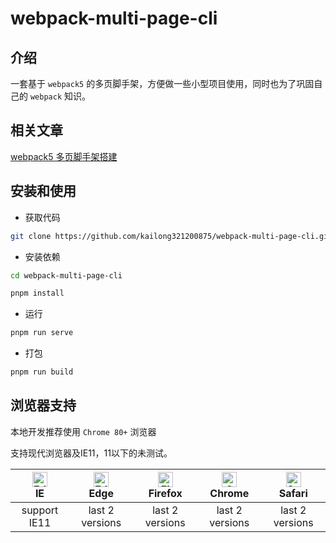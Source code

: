 <h1>webpack-multi-page-cli</h1>

## 介绍

一套基于 `webpack5` 的多页脚手架，方便做一些小型项目使用，同时也为了巩固自己的 `webpack` 知识。

## 相关文章

[webpack5 多页脚手架搭建](https://juejin.cn/post/7083413557278146591)

## 安装和使用

- 获取代码

```bash
git clone https://github.com/kailong321200875/webpack-multi-page-cli.git
```

- 安装依赖

```bash
cd webpack-multi-page-cli

pnpm install

```

- 运行

```bash
pnpm run serve
```

- 打包

```bash
pnpm run build
```

## 浏览器支持

本地开发推荐使用 `Chrome 80+` 浏览器

支持现代浏览器及IE11，11以下的未测试。

| [<img src="https://raw.githubusercontent.com/alrra/browser-logos/master/src/archive/internet-explorer_9-11/internet-explorer_9-11_48x48.png" alt=" Edge" width="24px" height="24px" />](http://godban.github.io/browsers-support-badges/)</br>IE | [<img src="https://raw.githubusercontent.com/alrra/browser-logos/master/src/edge/edge_48x48.png" alt=" Edge" width="24px" height="24px" />](http://godban.github.io/browsers-support-badges/)</br>Edge | [<img src="https://raw.githubusercontent.com/alrra/browser-logos/master/src/firefox/firefox_48x48.png" alt="Firefox" width="24px" height="24px" />](http://godban.github.io/browsers-support-badges/)</br>Firefox | [<img src="https://raw.githubusercontent.com/alrra/browser-logos/master/src/chrome/chrome_48x48.png" alt="Chrome" width="24px" height="24px" />](http://godban.github.io/browsers-support-badges/)</br>Chrome | [<img src="https://raw.githubusercontent.com/alrra/browser-logos/master/src/safari/safari_48x48.png" alt="Safari" width="24px" height="24px" />](http://godban.github.io/browsers-support-badges/)</br>Safari |
| :-: | :-: | :-: | :-: | :-: |
| support IE11 | last 2 versions | last 2 versions | last 2 versions | last 2 versions |

